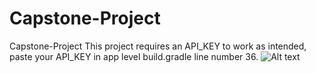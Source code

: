 # Capstone-Project
Capstone-Project
This project requires an API_KEY to work as intended, paste your API_KEY in app level build.gradle line number 36.
![Alt text](/popmov.gif?raw=true "Capstone Project")

